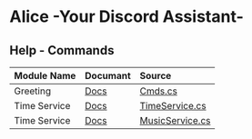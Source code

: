 # Alice -Your Discord Assistant-
## Help - Commands

|Module Name|Documant|Source|
|:--|:--|:--|
|Greeting|[Docs](greeting.md)|[Cmds.cs](https://github.com/mkaraki/Discord-Alice/blob/master/mkdiscordbot/Cmds.cs)|
|Time Service|[Docs](timeservice.md)|[TimeService.cs](https://github.com/mkaraki/Discord-Alice/blob/master/mkdiscordbot/TimeService.cs)|
|Time Service|[Docs](musicservice.md)|[MusicService.cs](https://github.com/mkaraki/Discord-Alice/blob/master/mkdiscordbot/MusicService.cs)|